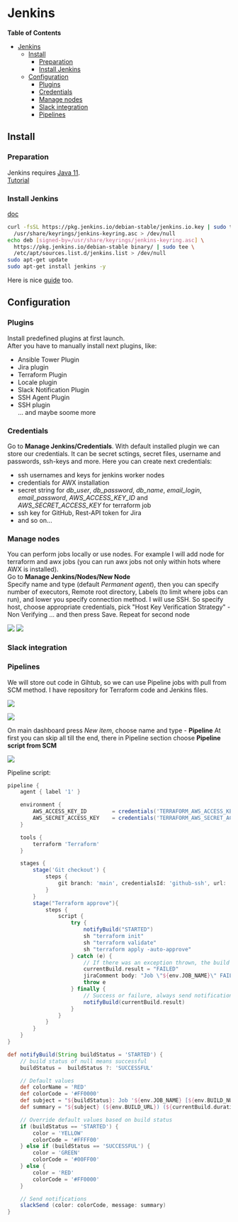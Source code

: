 # Jenkins

**Table of Contents**  
- [Jenkins](#jenkins)
  - [Install](#install)
    - [Preparation](#preparation)
    - [Install Jenkins](#install-jenkins)
  - [Configuration](#configuration)
    - [Plugins](#plugins)
    - [Credentials](#credentials)
    - [Manage nodes](#manage-nodes)
    - [Slack integration](#slack-integration)
    - [Pipelines](#pipelines)

## Install

### Preparation

Jenkins requires [Java 11](https://www.jenkins.io/doc/administration/requirements/java/).  
[Tutorial](https://www.digitalocean.com/community/tutorials/how-to-install-java-with-apt-on-ubuntu-20-04)

### Install Jenkins
[doc](https://www.jenkins.io/doc/book/installing/linux/#debianubuntu)
```bash
curl -fsSL https://pkg.jenkins.io/debian-stable/jenkins.io.key | sudo tee \
  /usr/share/keyrings/jenkins-keyring.asc > /dev/null
echo deb [signed-by=/usr/share/keyrings/jenkins-keyring.asc] \
  https://pkg.jenkins.io/debian-stable binary/ | sudo tee \
  /etc/apt/sources.list.d/jenkins.list > /dev/null
sudo apt-get update
sudo apt-get install jenkins -y
```

Here is nice [guide](https://www.cloudbooklet.com/how-to-install-jenkins-on-ubuntu-20-04-with-nginx-and-ssl/) too.

## Configuration

### Plugins

Install predefined plugins at first launch.  
After you have to manually install next plugins, like:   

- Ansible Tower Plugin
- Jira plugin
- Terraform Plugin
- Locale plugin
- Slack Notification Plugin
- SSH Agent Plugin
- SSH plugin  
... and maybe soome more 

### Credentials

Go to **Manage Jenkins/Credentials**. With default installed plugin we can store our credentials. It can be secret sctings, secret files, username and passwords, ssh-keys and more.
Here you can create next credentials:  

- ssh usernames and keys for jenkins worker nodes
- credentials for AWX installation
- secret string for *db_user*, *db_password*, *db_name*, *email_login*, *email_password*, *AWS_ACCESS_KEY_ID* and *AWS_SECRET_ACCESS_KEY* for terraform job
-  ssh key for GitHub, Rest-API token for Jira
-  and so on...
  
### Manage nodes

You can perform jobs locally or use nodes. For example I will add node for terraform and awx jobs (you can run awx jobs not only within hots where AWX is installed).  
Go to **Manage Jenkins/Nodes/New Node**  
Specify name and type (default *Permanent agent*), then you can specify number of executors, Remote root directory, Labels (to limit where jobs can run), and lower you specify connection method. I will use SSH. So specify host, choose appropriate credentials, pick "Host Key Verification Strategy" - Non Verifying ... and then press Save. Repeat for second node

![](img/node_1.jpg)
![](img/node_2.jpg)

### Slack integration



### Pipelines

We will store out code in Gihtub, so we can use Pipeline jobs with pull from SCM method.
I have repository for Terraform code and Jenkins files.

![](img/jenkins-git.jpg)

![](img/terraform-git.jpg)

On main dashboard press *New item*, choose name and type - **Pipeline**
At first you can skip all till the end, there in Pipeline section choose **Pipeline script from SCM** 

![](img/terraform_pipeline.jpg)

Pipeline script:

```groovy
pipeline {
    agent { label '1' }

    environment {
        AWS_ACCESS_KEY_ID        = credentials('TERRAFORM_AWS_ACCESS_KEY_ID')
        AWS_SECRET_ACCESS_KEY    = credentials('TERRAFORM_AWS_SECRET_ACCESS_KEY')
    }

    tools {
        terraform 'Terraform'
    }

    stages {
        stage('Git checkout') {
            steps {
                git branch: 'main', credentialsId: 'github-ssh', url: 'YOUR_GITHUB_REPOSITORY'
            }
        }
        stage("Terraform approve"){
            steps {
                script {
                    try {
                        notifyBuild("STARTED")
                        sh "terraform init"
                        sh "terraform validate"
                        sh "terraform apply -auto-approve"
                    } catch (e) {
                        // If there was an exception thrown, the build failed
                        currentBuild.result = "FAILED"
                        jiraComment body: "Job \"${env.JOB_NAME}\" FAILED! ${env.BUILD_URL}", issueKey: 'CDA-21'
                        throw e
                    } finally {
                        // Success or failure, always send notifications
                        notifyBuild(currentBuild.result)
                    }
                }
            }
        }
    }
}

def notifyBuild(String buildStatus = 'STARTED') {
    // build status of null means successful
    buildStatus =  buildStatus ?: 'SUCCESSFUL'

    // Default values
    def colorName = 'RED'
    def colorCode = '#FF0000'
    def subject = "${buildStatus}: Job '${env.JOB_NAME} [${env.BUILD_NUMBER}]'"
    def summary = "${subject} (${env.BUILD_URL}) (${currentBuild.durationString})"

    // Override default values based on build status
    if (buildStatus == 'STARTED') {
        color = 'YELLOW'
        colorCode = '#FFFF00'
    } else if (buildStatus == 'SUCCESSFUL') {
        color = 'GREEN'
        colorCode = '#00FF00'
    } else {
        color = 'RED'
        colorCode = '#FF0000'
    }

    // Send notifications
    slackSend (color: colorCode, message: summary)
}
```